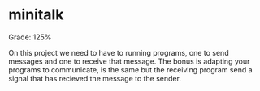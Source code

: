 # minitalk
Grade: 125%

On this project we need to have to running programs, one to send messages and one to receive that message.
The bonus is adapting your programs to communicate, is the same but the receiving program send a signal that has recieved the message to the sender.
